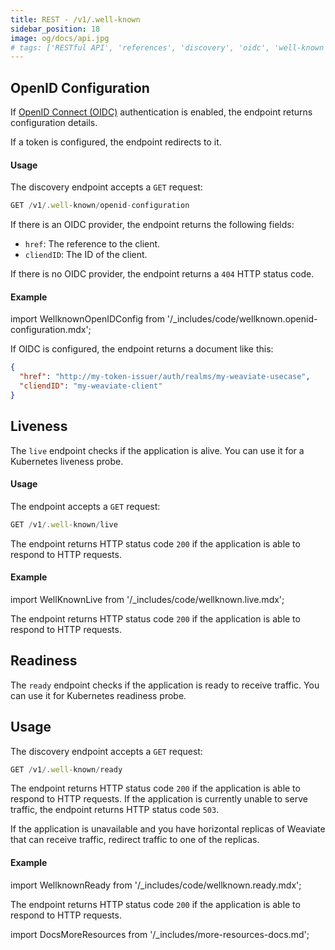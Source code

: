 ```yaml
---
title: REST - /v1/.well-known
sidebar_position: 18
image: og/docs/api.jpg
# tags: ['RESTful API', 'references', 'discovery', 'oidc', 'well-known']
---
```



## OpenID Configuration
If [OpenID Connect (OIDC)](/developers/weaviate/configuration/authentication.md) authentication is enabled, the endpoint returns configuration details.

If a token is configured, the endpoint redirects to it.

#### Usage

The discovery endpoint accepts a `GET` request:

```js
GET /v1/.well-known/openid-configuration
```

If there is an OIDC provider, the endpoint returns the following fields:
- `href`: The reference to the client.
- `cliendID`: The ID of the client.

If there is no OIDC provider, the endpoint returns a `404` HTTP status code.

#### Example

import WellknownOpenIDConfig from '/_includes/code/wellknown.openid-configuration.mdx';

<WellknownOpenIDConfig/>

If OIDC is configured, the endpoint returns a document like this:

```json
{
  "href": "http://my-token-issuer/auth/realms/my-weaviate-usecase",
  "cliendID": "my-weaviate-client"
}
```

## Liveness

The `live` endpoint checks if the application is alive. You can use it for a Kubernetes liveness probe.

#### Usage

The endpoint accepts a `GET` request:

```js
GET /v1/.well-known/live
```

The endpoint returns HTTP status code `200` if the application is able to respond to HTTP requests.

#### Example

import WellKnownLive from '/_includes/code/wellknown.live.mdx';

<WellKnownLive/>

The endpoint returns HTTP status code `200` if the application is able to respond to HTTP requests. 

## Readiness

The `ready` endpoint checks if the application is ready to receive traffic. You can use it for Kubernetes readiness probe.

## Usage

The discovery endpoint accepts a `GET` request:

```js
GET /v1/.well-known/ready
```

The endpoint returns HTTP status code `200` if the application is able to respond to HTTP requests. If the application is currently unable to serve traffic, the endpoint returns HTTP status code `503`.

If the application is unavailable and you have horizontal replicas of Weaviate that can receive traffic, redirect traffic to one of the replicas.

#### Example

import WellknownReady from '/_includes/code/wellknown.ready.mdx';

<WellknownReady/>

The endpoint returns HTTP status code `200` if the application is able to respond to HTTP requests.


import DocsMoreResources from '/_includes/more-resources-docs.md';

<DocsMoreResources />
